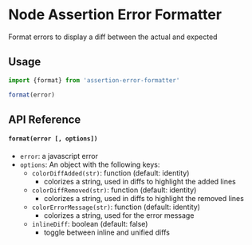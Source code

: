 # Node Assertion Error Formatter

Format errors to display a diff between the actual and expected

## Usage
```js
import {format} from 'assertion-error-formatter'

format(error)
```

## API Reference

#### `format(error [, options])`

* `error`: a javascript error
* `options`: An object with the following keys:
  * `colorDiffAdded(str)`: function (default: identity)
    * colorizes a string, used in diffs to highlight the added lines
  * `colorDiffRemoved(str)`: function (default: identity)
    * colorizes a string, used in diffs to highlight the removed lines
  * `colorErrorMessage(str)`: function (default: identity)
    * colorizes a string, used for the error message
  * `inlineDiff`: boolean (default: false)
    * toggle between inline and unified diffs
